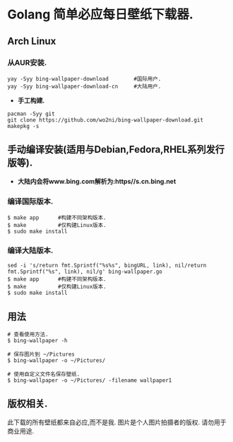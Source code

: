 # Golang 简单必应每日壁纸下载器.

## Arch Linux

### 从AUR安装.

```
yay -Syy bing-wallpaper-download        #国际用户.
yay -Syy bing-wallpaper-download-cn     #大陆用户.
```

* **手工构建.**

```
pacman -Syy git
git clone https://github.com/wo2ni/bing-wallpaper-download.git
makepkg -s
```

## 手动编译安装(适用与Debian,Fedora,RHEL系列发行版等).

* **大陆内会将www.bing.com解析为:https//s.cn.bing.net**

### 编译国际版本.

```
$ make app      #构建不同架构版本.
$ make          #仅构建Linux版本.
$ sudo make install
```

### 编译大陆版本.
```
sed -i 's/return fmt.Sprintf("%s%s", bingURL, link), nil/return fmt.Sprintf("%s", link), nil/g' bing-wallpaper.go
$ make app      #构建不同架构版本.
$ make          #仅构建Linux版本.
$ sudo make install
```


## 用法
```
# 查看使用方法.
$ bing-wallpaper -h

# 保存图片到 ~/Pictures
$ bing-wallpaper -o ~/Pictures/

# 使用自定义文件名保存壁纸.
$ bing-wallpaper -o ~/Pictures/ -filename wallpaper1
```

## 版权相关.

此下载的所有壁纸都来自必应,而不是我.
图片是个人图片拍摄者的版权.
请勿用于商业用途.

